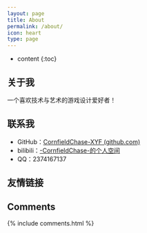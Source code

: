 ```yaml
---
layout: page
title: About
permalink: /about/
icon: heart
type: page
---
```


* content
{:toc}

## 关于我

一个喜欢技术与艺术的游戏设计爱好者！



## 联系我

* GitHub：[CornfieldChase-XYF (github.com)](https://github.com/CornfieldChase-XYF)
* bilibili：[-CornfieldChase-的个人空间](https://space.bilibili.com/1155332608?spm_id_from=333.1007.0.0)
* QQ：2374167137

## 友情链接



## Comments

{% include comments.html %}
